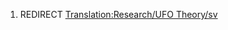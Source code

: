 1.  REDIRECT [Translation:Research/UFO
    Theory/sv](Translation:Research/UFO_Theory/sv "wikilink")
